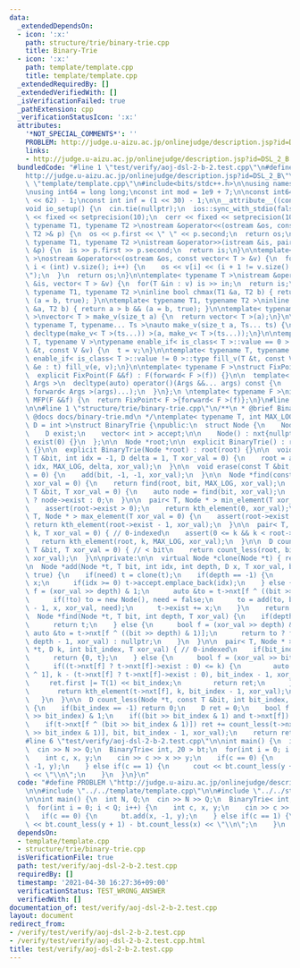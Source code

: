 ```yaml
---
data:
  _extendedDependsOn:
  - icon: ':x:'
    path: structure/trie/binary-trie.cpp
    title: Binary-Trie
  - icon: ':x:'
    path: template/template.cpp
    title: template/template.cpp
  _extendedRequiredBy: []
  _extendedVerifiedWith: []
  _isVerificationFailed: true
  _pathExtension: cpp
  _verificationStatusIcon: ':x:'
  attributes:
    '*NOT_SPECIAL_COMMENTS*': ''
    PROBLEM: http://judge.u-aizu.ac.jp/onlinejudge/description.jsp?id=DSL_2_B
    links:
    - http://judge.u-aizu.ac.jp/onlinejudge/description.jsp?id=DSL_2_B
  bundledCode: "#line 1 \"test/verify/aoj-dsl-2-b-2.test.cpp\"\n#define PROBLEM \"\
    http://judge.u-aizu.ac.jp/onlinejudge/description.jsp?id=DSL_2_B\"\n\n#line 1\
    \ \"template/template.cpp\"\n#include<bits/stdc++.h>\n\nusing namespace std;\n\
    \nusing int64 = long long;\nconst int mod = 1e9 + 7;\n\nconst int64 infll = (1LL\
    \ << 62) - 1;\nconst int inf = (1 << 30) - 1;\n\n__attribute__((constructor))\n\
    void io_setup() {\n  cin.tie(nullptr);\n  ios::sync_with_stdio(false);\n  cout\
    \ << fixed << setprecision(10);\n  cerr << fixed << setprecision(10);\n}\n\ntemplate<\
    \ typename T1, typename T2 >\nostream &operator<<(ostream &os, const pair< T1,\
    \ T2 >& p) {\n  os << p.first << \" \" << p.second;\n  return os;\n}\n\ntemplate<\
    \ typename T1, typename T2 >\nistream &operator>>(istream &is, pair< T1, T2 >\
    \ &p) {\n  is >> p.first >> p.second;\n  return is;\n}\n\ntemplate< typename T\
    \ >\nostream &operator<<(ostream &os, const vector< T > &v) {\n  for(int i = 0;\
    \ i < (int) v.size(); i++) {\n    os << v[i] << (i + 1 != v.size() ? \" \" : \"\
    \");\n  }\n  return os;\n}\n\ntemplate< typename T >\nistream &operator>>(istream\
    \ &is, vector< T > &v) {\n  for(T &in : v) is >> in;\n  return is;\n}\n\ntemplate<\
    \ typename T1, typename T2 >\ninline bool chmax(T1 &a, T2 b) { return a < b &&\
    \ (a = b, true); }\n\ntemplate< typename T1, typename T2 >\ninline bool chmin(T1\
    \ &a, T2 b) { return a > b && (a = b, true); }\n\ntemplate< typename T = int64\
    \ >\nvector< T > make_v(size_t a) {\n  return vector< T >(a);\n}\n\ntemplate<\
    \ typename T, typename... Ts >\nauto make_v(size_t a, Ts... ts) {\n  return vector<\
    \ decltype(make_v< T >(ts...)) >(a, make_v< T >(ts...));\n}\n\ntemplate< typename\
    \ T, typename V >\ntypename enable_if< is_class< T >::value == 0 >::type fill_v(T\
    \ &t, const V &v) {\n  t = v;\n}\n\ntemplate< typename T, typename V >\ntypename\
    \ enable_if< is_class< T >::value != 0 >::type fill_v(T &t, const V &v) {\n  for(auto\
    \ &e : t) fill_v(e, v);\n}\n\ntemplate< typename F >\nstruct FixPoint : F {\n\
    \  explicit FixPoint(F &&f) : F(forward< F >(f)) {}\n\n  template< typename...\
    \ Args >\n  decltype(auto) operator()(Args &&... args) const {\n    return F::operator()(*this,\
    \ forward< Args >(args)...);\n  }\n};\n \ntemplate< typename F >\ninline decltype(auto)\
    \ MFP(F &&f) {\n  return FixPoint< F >{forward< F >(f)};\n}\n#line 4 \"test/verify/aoj-dsl-2-b-2.test.cpp\"\
    \n\n#line 1 \"structure/trie/binary-trie.cpp\"\n/**\n * @brief Binary-Trie\n *\
    \ @docs docs/binary-trie.md\n */\ntemplate< typename T, int MAX_LOG, typename\
    \ D = int >\nstruct BinaryTrie {\npublic:\n  struct Node {\n    Node *nxt[2];\n\
    \    D exist;\n    vector< int > accept;\n\n    Node() : nxt{nullptr, nullptr},\
    \ exist(0) {}\n  };\n\n  Node *root;\n\n  explicit BinaryTrie() : root(new Node())\
    \ {}\n\n  explicit BinaryTrie(Node *root) : root(root) {}\n\n  void add(const\
    \ T &bit, int idx = -1, D delta = 1, T xor_val = 0) {\n    root = add(root, bit,\
    \ idx, MAX_LOG, delta, xor_val);\n  }\n\n  void erase(const T &bit, T xor_val\
    \ = 0) {\n    add(bit, -1, -1, xor_val);\n  }\n\n  Node *find(const T &bit, T\
    \ xor_val = 0) {\n    return find(root, bit, MAX_LOG, xor_val);\n  }\n\n  D count(const\
    \ T &bit, T xor_val = 0) {\n    auto node = find(bit, xor_val);\n    return node\
    \ ? node->exist : 0;\n  }\n\n  pair< T, Node * > min_element(T xor_val = 0) {\n\
    \    assert(root->exist > 0);\n    return kth_element(0, xor_val);\n  }\n\n  pair<\
    \ T, Node * > max_element(T xor_val = 0) {\n    assert(root->exist > 0);\n   \
    \ return kth_element(root->exist - 1, xor_val);\n  }\n\n  pair< T, Node * > kth_element(D\
    \ k, T xor_val = 0) { // 0-indexed\n    assert(0 <= k && k < root->exist);\n \
    \   return kth_element(root, k, MAX_LOG, xor_val);\n  }\n\n  D count_less(const\
    \ T &bit, T xor_val = 0) { // < bit\n    return count_less(root, bit, MAX_LOG,\
    \ xor_val);\n  }\n\nprivate:\n\n  virtual Node *clone(Node *t) { return t; }\n\
    \n  Node *add(Node *t, T bit, int idx, int depth, D x, T xor_val, bool need =\
    \ true) {\n    if(need) t = clone(t);\n    if(depth == -1) {\n      t->exist +=\
    \ x;\n      if(idx >= 0) t->accept.emplace_back(idx);\n    } else {\n      bool\
    \ f = (xor_val >> depth) & 1;\n      auto &to = t->nxt[f ^ ((bit >> depth) & 1)];\n\
    \      if(!to) to = new Node(), need = false;\n      to = add(to, bit, idx, depth\
    \ - 1, x, xor_val, need);\n      t->exist += x;\n    }\n    return t;\n  }\n\n\
    \  Node *find(Node *t, T bit, int depth, T xor_val) {\n    if(depth == -1) {\n\
    \      return t;\n    } else {\n      bool f = (xor_val >> depth) & 1;\n     \
    \ auto &to = t->nxt[f ^ ((bit >> depth) & 1)];\n      return to ? find(to, bit,\
    \ depth - 1, xor_val) : nullptr;\n    }\n  }\n\n  pair< T, Node * > kth_element(Node\
    \ *t, D k, int bit_index, T xor_val) { // 0-indexed\n    if(bit_index == -1) {\n\
    \      return {0, t};\n    } else {\n      bool f = (xor_val >> bit_index) & 1;\n\
    \      if((t->nxt[f] ? t->nxt[f]->exist : 0) <= k) {\n        auto ret = kth_element(t->nxt[f\
    \ ^ 1], k - (t->nxt[f] ? t->nxt[f]->exist : 0), bit_index - 1, xor_val);\n   \
    \     ret.first |= T(1) << bit_index;\n        return ret;\n      } else {\n \
    \       return kth_element(t->nxt[f], k, bit_index - 1, xor_val);\n      }\n \
    \   }\n  }\n\n  D count_less(Node *t, const T &bit, int bit_index, T xor_val)\
    \ {\n    if(bit_index == -1) return 0;\n    D ret = 0;\n    bool f = (xor_val\
    \ >> bit_index) & 1;\n    if((bit >> bit_index & 1) and t->nxt[f]) ret += t->nxt[f]->exist;\n\
    \    if(t->nxt[f ^ (bit >> bit_index & 1)]) ret += count_less(t->nxt[f ^ (bit\
    \ >> bit_index & 1)], bit, bit_index - 1, xor_val);\n    return ret;\n  }\n};\n\
    #line 6 \"test/verify/aoj-dsl-2-b-2.test.cpp\"\n\nint main() {\n  int N, Q;\n\
    \  cin >> N >> Q;\n  BinaryTrie< int, 20 > bt;\n  for(int i = 0; i < Q; i++) {\n\
    \    int c, x, y;\n    cin >> c >> x >> y;\n    if(c == 0) {\n      bt.add(x,\
    \ -1, y);\n    } else if(c == 1) {\n      cout << bt.count_less(y + 1) - bt.count_less(x)\
    \ << \"\\n\";\n    }\n  }\n}\n"
  code: "#define PROBLEM \"http://judge.u-aizu.ac.jp/onlinejudge/description.jsp?id=DSL_2_B\"\
    \n\n#include \"../../template/template.cpp\"\n\n#include \"../../structure/trie/binary-trie.cpp\"\
    \n\nint main() {\n  int N, Q;\n  cin >> N >> Q;\n  BinaryTrie< int, 20 > bt;\n\
    \  for(int i = 0; i < Q; i++) {\n    int c, x, y;\n    cin >> c >> x >> y;\n \
    \   if(c == 0) {\n      bt.add(x, -1, y);\n    } else if(c == 1) {\n      cout\
    \ << bt.count_less(y + 1) - bt.count_less(x) << \"\\n\";\n    }\n  }\n}\n"
  dependsOn:
  - template/template.cpp
  - structure/trie/binary-trie.cpp
  isVerificationFile: true
  path: test/verify/aoj-dsl-2-b-2.test.cpp
  requiredBy: []
  timestamp: '2021-04-30 16:27:36+09:00'
  verificationStatus: TEST_WRONG_ANSWER
  verifiedWith: []
documentation_of: test/verify/aoj-dsl-2-b-2.test.cpp
layout: document
redirect_from:
- /verify/test/verify/aoj-dsl-2-b-2.test.cpp
- /verify/test/verify/aoj-dsl-2-b-2.test.cpp.html
title: test/verify/aoj-dsl-2-b-2.test.cpp
---
```


